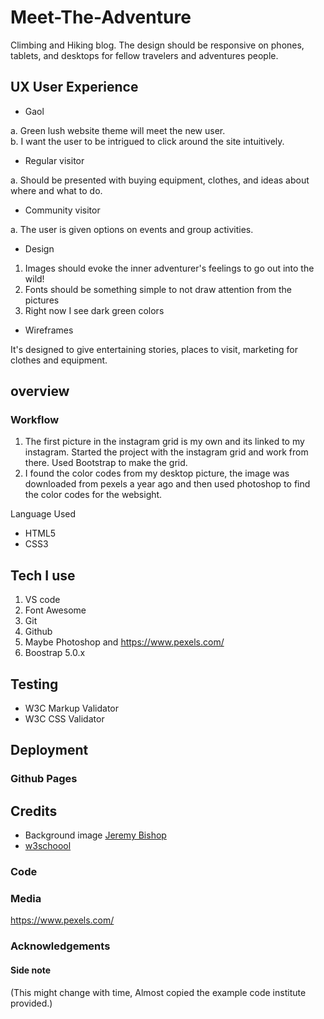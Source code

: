 # Meet-The-Adventure
Climbing and Hiking blog. The design should be responsive on phones, tablets, and desktops for fellow travelers and adventures people.


 ## UX  User Experience 
* Gaol 

a. Green lush website theme will meet the new user.  
b. I want the user to be intrigued to click around the site intuitively.

* Regular visitor

a. Should be presented with buying equipment, clothes, and ideas about where and what to do.   

* Community visitor

a. The user is given options on events and group activities.    

* Design
1. Images should evoke the inner adventurer's feelings to go out into the wild!
2. Fonts should be something simple to not draw attention from the pictures
3. Right now I see dark green colors

* Wireframes

It's designed to give entertaining stories, places to visit, marketing for clothes and equipment. 

## overview

### Workflow
1. The first picture in the instagram grid is my own and its linked to my instagram. Started the project with the instagram grid and work from there. Used Bootstrap to make the grid.
2. I found the color codes from my desktop picture, the image was downloaded from pexels a year ago and then used photoshop to find the color codes for the websight.

Language Used
* HTML5
* CSS3

## Tech I use
1. VS code
2. Font Awesome
3. Git
4. Github
5. Maybe Photoshop and https://www.pexels.com/
6. Boostrap 5.0.x

## Testing

* W3C Markup Validator
* W3C CSS Validator

## Deployment
### Github Pages
## Credits
* Background image [Jeremy Bishop](https://unsplash.com/@jeremybishop)
* [w3schoool](https://www.w3schools.com/)
### Code
### Media
https://www.pexels.com/
### Acknowledgements

#### Side note
(This might change with time, Almost copied the example code institute provided.)


